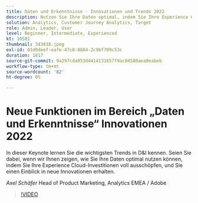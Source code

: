 ```yaml
---
title: Daten und Erkenntnisse - Innovationen und Trends 2022
description: Nutzen Sie Ihre Daten optimal, indem Sie Ihre Experience Cloud-Investitionen maximieren und neue Innovationen vorstellen.
solution: Analytics, Customer Journey Analytics, Target
role: Admin, Leader, User
level: Beginner, Intermediate, Experienced
kt: 10581
thumbnail: 343818.jpeg
exl-id: 01d0deef-eafe-47c0-8684-2c9bf709c53c
duration: 1817
source-git-commit: 9a297cda953d4414131657f9ac84580aea0eabeb
workflow-type: tm+mt
source-wordcount: '82'
ht-degree: 0%

---
```


# Neue Funktionen im Bereich „Daten und Erkenntnisse“ Innovationen 2022

In dieser Keynote lernen Sie die wichtigsten Trends in D&amp;I kennen. Seien Sie dabei, wenn wir Ihnen zeigen, wie Sie Ihre Daten optimal nutzen können, indem Sie Ihre Experience Cloud-Investitionen voll ausschöpfen, und Sie einen Einblick in neue Innovationen erhalten.

*Axel Schäfer* Head of Product Marketing, Analytics EMEA / Adobe

>[!VIDEO](https://video.tv.adobe.com/v/343818/?quality=12&learn=on)
